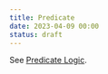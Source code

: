 ```yaml
---
title: Predicate
date: 2023-04-09 00:00
status: draft
---
```


See [Predicate Logic](predicate-logic.md).